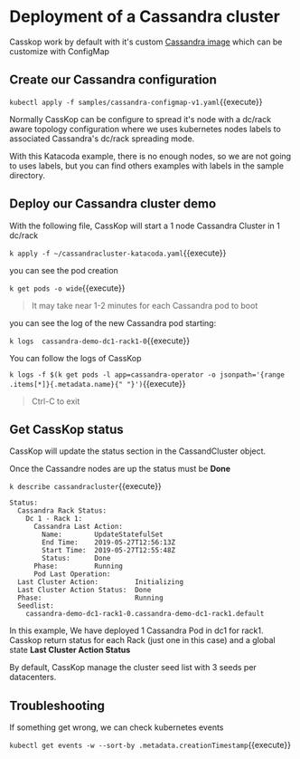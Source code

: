 

# Deployment of a Cassandra cluster 

Casskop work by default with it's custom [Cassandra image](https://github.com/Orange-OpenSource/cassandra-image) which
can be customize with ConfigMap

## Create our Cassandra configuration

`kubectl apply -f samples/cassandra-configmap-v1.yaml`{{execute}}


Normally CassKop can be configure to spread it's node with a dc/rack aware topology configuration where we uses
kubernetes nodes labels to associated Cassandra's dc/rack spreading mode.

With this Katacoda example, there is no enough nodes, so we are not going to uses labels, but you can find others
examples with labels in the sample directory.

## Deploy our Cassandra cluster demo

With the following file, CassKop will start a 1 node Cassandra Cluster in 1 dc/rack

`k apply -f ~/cassandracluster-katacoda.yaml`{{execute}}

you can see the pod creation 

`k get pods -o wide`{{execute}}

> It may take near 1-2 minutes for each Cassandra pod to boot

you can see the log of the new Cassandra pod starting:

`k logs  cassandra-demo-dc1-rack1-0`{{execute}}

You can follow the logs of CassKop 

`k logs -f $(k get pods -l app=cassandra-operator -o jsonpath='{range .items[*]}{.metadata.name}{" "}')`{{execute}}

> Ctrl-C to exit


## Get CassKop status

CassKop will update the status section in the CassandCluster object.

Once the Cassandre nodes are up the status must be **Done**

`k describe cassandracluster`{{execute}}
```
Status:
  Cassandra Rack Status:
    Dc 1 - Rack 1:
      Cassandra Last Action:
        Name:        UpdateStatefulSet
        End Time:    2019-05-27T12:56:13Z
        Start Time:  2019-05-27T12:55:48Z
        Status:      Done
      Phase:         Running
      Pod Last Operation:
  Last Cluster Action:         Initializing
  Last Cluster Action Status:  Done
  Phase:                       Running
  Seedlist:
    cassandra-demo-dc1-rack1-0.cassandra-demo-dc1-rack1.default
```

In this example, We have deployed 1 Cassandra Pod in dc1 for rack1. 
Casskop return status for each Rack (just one in this case) and a global state **Last Cluster Action Status**

By default, CassKop manage the cluster seed list with 3 seeds per datacenters.

## Troubleshooting

If something get wrong, we can check kubernetes events

`kubectl get events -w --sort-by .metadata.creationTimestamp`{{execute}}


